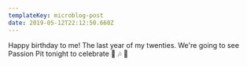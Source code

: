 ```yaml
---
templateKey: microblog-post
date: 2019-05-12T22:12:50.660Z
---
```


Happy birthday to me! The last year of my twenties. We're going to see Passion Pit tonight to celebrate 🎉 🎶 🎂
